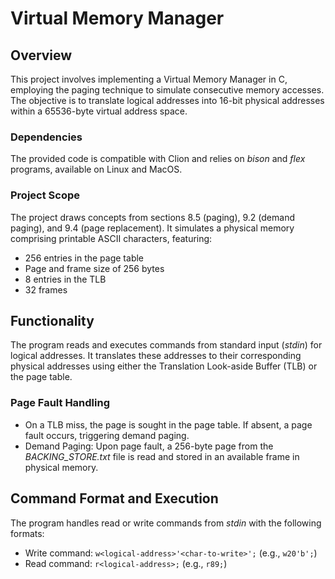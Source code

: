 <div class="center">

# Virtual Memory Manager

## Overview

This project involves implementing a Virtual Memory Manager in C, employing the paging technique to simulate consecutive memory accesses. The objective is to translate logical addresses into 16-bit physical addresses within a 65536-byte virtual address space.

### Dependencies

The provided code is compatible with Clion and relies on *bison* and *flex* programs, available on Linux and MacOS.

### Project Scope

The project draws concepts from sections 8.5 (paging), 9.2 (demand paging), and 9.4 (page replacement). It simulates a physical memory comprising printable ASCII characters, featuring:
- 256 entries in the page table
- Page and frame size of 256 bytes
- 8 entries in the TLB
- 32 frames

## Functionality

The program reads and executes commands from standard input (*stdin*) for logical addresses. It translates these addresses to their corresponding physical addresses using either the Translation Look-aside Buffer (TLB) or the page table.

### Page Fault Handling

- On a TLB miss, the page is sought in the page table. If absent, a page fault occurs, triggering demand paging.
- Demand Paging: Upon page fault, a 256-byte page from the *BACKING_STORE.txt* file is read and stored in an available frame in physical memory.

## Command Format and Execution

The program handles read or write commands from *stdin* with the following formats:
- Write command: `w<logical-address>'<char-to-write>';` (e.g., `w20'b';`)
- Read command: `r<logical-address>;` (e.g., `r89;`)
